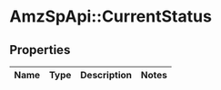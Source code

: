 # AmzSpApi::CurrentStatus

## Properties
Name | Type | Description | Notes
------------ | ------------- | ------------- | -------------

